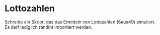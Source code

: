 # Lottozahlen

Schreibe ein Skript, das das Ermitteln von Lottozahlen (6aus49) simuliert.
Es darf lediglich randint importiert werden.
